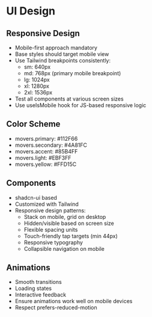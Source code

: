 # UI Design

## Responsive Design
- Mobile-first approach mandatory
- Base styles should target mobile view
- Use Tailwind breakpoints consistently:
  - sm: 640px
  - md: 768px (primary mobile breakpoint)
  - lg: 1024px
  - xl: 1280px
  - 2xl: 1536px
- Test all components at various screen sizes
- Use useIsMobile hook for JS-based responsive logic

## Color Scheme
- movers.primary: #112F66
- movers.secondary: #4A81FC
- movers.accent: #85B4FF
- movers.light: #EBF3FF
- movers.yellow: #FFD15C

## Components
- shadcn-ui based
- Customized with Tailwind
- Responsive design patterns:
  - Stack on mobile, grid on desktop
  - Hidden/visible based on screen size
  - Flexible spacing units
  - Touch-friendly tap targets (min 44px)
  - Responsive typography
  - Collapsible navigation on mobile

## Animations
- Smooth transitions
- Loading states
- Interactive feedback
- Ensure animations work well on mobile devices
- Respect prefers-reduced-motion